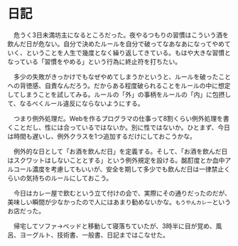 # 日記

　危うく3日未満坊主になるところだった。夜やるつもりの習慣はこういう酒を飲んだ日が危ない。自分で決めたルールを自分で破ってなあなあになってやめていく、ということを人生で幾度となく繰り返してきている。もはや大きな習慣となっている「習慣をやめる」という行為に終止符を打ちたい。

　多少の失敗がきっかけでもなぜやめてしまうかというと、ルールを破ったことへの背徳感、自責なんだろう。だからある程度破られることをルールの中に想定してしまうことを試してみる。ルールの「外」の事柄をルールの「内」に包摂して、なるべくルール違反にならないようにする。

　つまり例外処理だ。Webを作るプログラマの仕事って8割くらい例外処理を書くことだし、性には合っているではないか。別に性ではないか。ひとまず、今日は時間も遅いし、例外クラスを1つ追加するだけにしておこうかな。

　例外的な日として「お酒を飲んだ日」を定義する。そして、「お酒を飲んだ日はスクワットはしないこととする」という例外規定を設ける。酩酊度とか血中アルコール濃度を考慮してもいいが、安全を期して多少でも飲んだ日は一律禁止くらいの気持ちのルールにしておこう。

　今日はカレー屋で飲むという立て付けの会で、実際にその通りだったのだが、美味しい瞬間が少なかったので人にはあまり勧めないかな。`もうやんカレー`というお店だった。

　帰宅してソファ→ベッドと移動して寝落ちていたが、3時半に目が覚め、風呂、ヨーグルト、技術書、一般書、日記まではこなせた。
